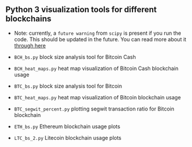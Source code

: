 ## Python 3 visualization tools for different blockchains

* Note: currently, a ```future warning``` from ```scipy``` is present if you run the code. This should be updated in the future. You can read more about it [through here](https://github.com/mwaskom/seaborn/issues/1538)

* ```BCH_bs.py``` block size analysis tool for Bitcoin Cash

* ```BCH_heat_maps.py```	heat map visualization of Bitcoin Cash blockchain usage

* ```BTC_bs.py```	block size analysis tool for Bitcoin

* ```BTC_heat_maps.py```	heat map visualization of Bitcoin blockchain usage

* ```BTC_segwit_percent.py```	plotting segwit transaction ratio for Bitcoin blockchain

* ```ETH_bs.py```	Ethereum blockchain usage plots

* ```LTC_bs_2.py``` Litecoin blockchain usage plots
